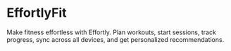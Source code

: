 # EffortlyFit
Make fitness effortless with Effortly. Plan workouts, start sessions, track progress, sync across all devices, and get personalized recommendations.
